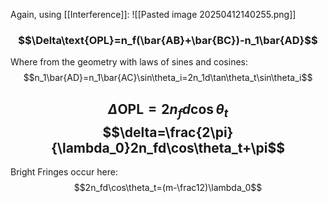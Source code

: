 Again, using [[Interference]]:
![[Pasted image 20250412140255.png]]
### $$\Delta\text{OPL}=n_f(\bar{AB}+\bar{BC})-n_1\bar{AD}$$
Where from the geometry with laws of sines and cosines:$$n_1\bar{AD}=n_1\bar{AC}\sin\theta_i=2n_1d\tan\theta_t\sin\theta_i$$
## $$\Delta\text{OPL}=2n_fd\cos\theta_t$$$$\delta=\frac{2\pi}{\lambda_0}2n_fd\cos\theta_t+\pi$$
Bright Fringes occur here: $$2n_fd\cos\theta_t=(m-\frac12)\lambda_0$$